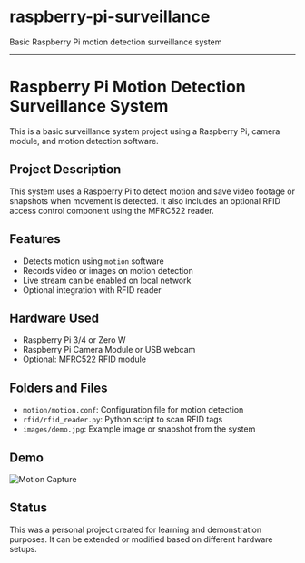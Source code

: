 # raspberry-pi-surveillance
Basic Raspberry Pi motion detection surveillance system



-----------------------------------------------------------------------

# Raspberry Pi Motion Detection Surveillance System

This is a basic surveillance system project using a Raspberry Pi, camera module, and motion detection software.

## Project Description

This system uses a Raspberry Pi to detect motion and save video footage or snapshots when movement is detected. It also includes an optional RFID access control component using the MFRC522 reader.

## Features

- Detects motion using `motion` software
- Records video or images on motion detection
- Live stream can be enabled on local network
- Optional integration with RFID reader

## Hardware Used

- Raspberry Pi 3/4 or Zero W
- Raspberry Pi Camera Module or USB webcam
- Optional: MFRC522 RFID module

## Folders and Files

- `motion/motion.conf`: Configuration file for motion detection
- `rfid/rfid_reader.py`: Python script to scan RFID tags
- `images/demo.jpg`: Example image or snapshot from the system

## Demo

![Motion Capture](images/demo.jpg)

## Status

This was a personal project created for learning and demonstration purposes. It can be extended or modified based on different hardware setups.
